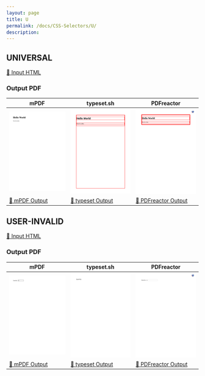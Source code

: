 ```yaml
---
layout: page
title: U
permalink: /docs/CSS-Selectors/U/
description: 
---
```




## UNIVERSAL

[📄 Input HTML](/html/CSS%20Selectors/U/universal.html)

### Output PDF

| mPDF | typeset.sh | PDFreactor |
|---------|---------|---------|
| ![mPDF Preview](mpdf__html_CSS_Selectors_U_universal.html.png) | ![typeset Preview](typeset__html_CSS_Selectors_U_universal.html.png) | ![PDFreactor Preview](pdfreactor__html_CSS_Selectors_U_universal.html.png) |
| [📕 mPDF Output](mpdf__html_CSS_Selectors_U_universal.html.pdf) | [📕 typeset Output](typeset__html_CSS_Selectors_U_universal.html.pdf) | [📕 PDFreactor Output](pdfreactor__html_CSS_Selectors_U_universal.html.pdf) |

## USER-INVALID

[📄 Input HTML](/html/CSS%20Selectors/U/user-invalid.html)

### Output PDF

| mPDF | typeset.sh | PDFreactor |
|---------|---------|---------|
| ![mPDF Preview](mpdf__html_CSS_Selectors_U_user-invalid.html.png) | ![typeset Preview](typeset__html_CSS_Selectors_U_user-invalid.html.png) | ![PDFreactor Preview](pdfreactor__html_CSS_Selectors_U_user-invalid.html.png) |
| [📕 mPDF Output](mpdf__html_CSS_Selectors_U_user-invalid.html.pdf) | [📕 typeset Output](typeset__html_CSS_Selectors_U_user-invalid.html.pdf) | [📕 PDFreactor Output](pdfreactor__html_CSS_Selectors_U_user-invalid.html.pdf) |


